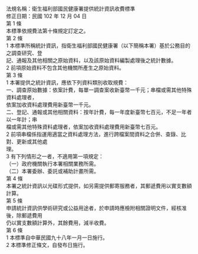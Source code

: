 法規名稱：衛生福利部國民健康署提供統計資訊收費標準  
修正日期：民國 102 年 12 月 04 日  
第 1 條  
本標準依規費法第十條規定訂定之。  
第 2 條  
1 本標準所稱統計資訊，指衛生福利部國民健康署（以下簡稱本署）基於公務目的之調查研究、登  
記、通報及其他相關之原始資料，以及該原始資料編製處理後之統計數據。  
2 前項原始資料不包含其他機關所產生之原始資料。  
第 3 條  
1 本署提供之統計資訊，應依下列資料類別收取規費：  
一、調查原始數據：依案計費，每單一調查案收新臺幣一千元；串檔或需其他特殊資料處理者，  
依案加收資料處理費用新臺幣一千元。  
二、登記、通報或其他相關資料：按年計費，每一年度新臺幣七百元，不足一年者以一年計；串  
檔或需其他特殊資料處理者，依案加收資料處理費用新臺幣七百元。  
2 前項串檔係指運用適當之資料處理方法，進行跨檔案間資料之合併、查錄、比對、更新或其他處  
理。  
3 有下列情形之一者，不適用第一項規定：  
（一）政府機關執行本署相關業務所需。  
（二）本署委辦、委託或補助計畫所需。  
第 4 條  
本署之統計資訊以光碟形式提供，如另需提供郵寄服務者，其郵遞費用以實支數額計算。  
第 5 條  
申請統計資訊供學術研究或公益用途者，於申請時應檢附相關證明文件，經核准後，除郵遞費用  
仍以實支數額計算外，其餘費用，減半收費。  
第 6 條  
1 本標準自中華民國九十八年一月一日施行。  
2 本標準修正條文，自發布日施行。  


